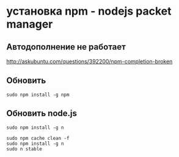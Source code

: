 установка npm - nodejs packet manager
=====================================

Автодополнение не работает
--------------------------
http://askubuntu.com/questions/392200/npm-completion-broken

Обновить
--------

	sudo npm install -g npm

Обновить node.js
----------------

	sudo npm install -g n

	sudo npm cache clean -f
	sudo npm install -g n
	sudo n stable
